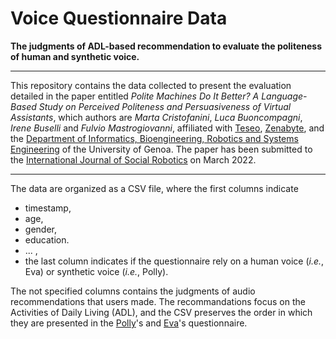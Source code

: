 # Voice Questionnaire Data
**The judgments of ADL-based recommendation to evaluate the politeness of human and synthetic voice.**

---

This repository contains the data collected to present the evaluation detailed in the paper entitled 
*Polite Machines Do It Better? A Language-Based Study on Perceived Politeness and Persuasiveness of Virtual Assistants*,
which authors are 
*Marta Cristofanini*, 
*Luca Buoncompagni*, 
*Irene Buselli* and 
*Fulvio Mastrogiovanni*,
affiliated with 
[Teseo](https://teseo.tech/),
[Zenabyte](https://www.zenabyte.com/), and
the [Department of Informatics, Bioengineering, Robotics and Systems Engineering](https://dibris.unige.it/) of the University of Genoa.
The paper has been submitted to the 
[International Journal of Social Robotics](https://unige.it/en/) 
on March 2022.

---

The data are organized as a CSV file, where the first columns indicate
 - timestamp,
 - age,
 - gender,
 - education.  
 -  ... ,
 - the last column indicates if the questionnaire rely on a human voice (*i.e.*, Eva) or synthetic voice (*i.e.*, Polly).

The not specified columns contains the judgments of audio recommendations that users made.
The recommandations focus on the Activities of Daily Living (ADL), and the CSV preserves the order in which they are presented in the
[Polly](https://forms.gle/cLz5KMvqcFTMZUq79)'s and 
[Eva](https://forms.gle/LqSbmqD8SthGBBaf9)'s 
questionnaire.

